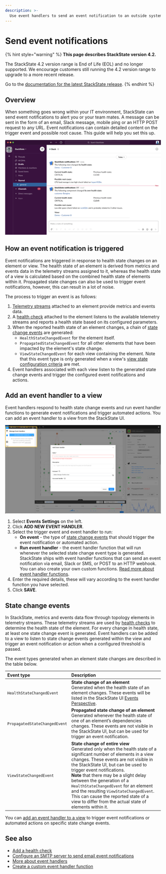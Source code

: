 ```yaml
---
description: >-
  Use event handlers to send an event notification to an outside system when a component or view health state changes.
---
```


# Send event notifications

{% hint style="warning" %}
**This page describes StackState version 4.2.**

The StackState 4.2 version range is End of Life (EOL) and no longer supported. We encourage customers still running the 4.2 version range to upgrade to a more recent release.

Go to the [documentation for the latest StackState release](https://docs.stackstate.com/).
{% endhint %}

## Overview

When something goes wrong within your IT environment, StackState can send event notifications to alert you or your team mates. A message can be sent in the form of an email, Slack message, mobile ping or an HTTP POST request to any URL. Event notifications can contain detailed content on the trigger event and possible root cause. This guide will help you set this up.

![StackState event notification in Slack with possible root cause information](/.gitbook/assets/slack_alert.png)

## How an event notification is triggered

Event notifications are triggered in response to health state changes on an element or view. The health state of an element is derived from metrics and events data in the telemetry streams assigned to it, whereas the health state of a view is calculated based on the combined health state of elements within it. Propagated state changes can also be used to trigger event notifications, however, this can result in a lot of noise.

The process to trigger an event is as follows:

1. [Telemetry streams](add-telemetry-to-element.md) attached to an element provide metrics and events data.
2. A [health check](add-a-health-check.md) attached to the element listens to the available telemetry streams and reports a health state based on its configured parameters.
3. When the reported health state of an element changes, a chain of [state change events](/use/health-state-and-event-notifications/send-event-notifications.md#state-change-events) are generated:
   * `HealthStateChangedEvent` for the element itself.
   * `PropagatedStateChangedEvent` for all other elements that have been impacted by the element's state change.
   * `ViewStateChangedEvent` for each view containing the element. Note that this event type is only generated when a view's [view state configuration criteria](/use/health-state-and-event-notifications/configure-view-health.md) are met.
4. Event handlers associated with each view listen to the generated state change events and trigger the configured event notifications and actions.

## Add an event handler to a view

Event handlers respond to health state change events and run event handler functions to generate event notifications and trigger automated actions. You can add an event handler to a view from the StackState UI.

![Add an event handler](/.gitbook/assets/v42_event_handlers_tab.png)

1. Select **Events Settings** on the left.
2. Click **ADD NEW EVENT HANDLER**.
3. Select the trigger event and event handler to run: 
   * **On event** - the type of [state change events](/use/health-state-and-event-notifications/send-event-notifications.md#state-change-events) that should trigger the event notification or automated action.
   * **Run event handler** - the event handler function that will run whenever the selected state change event type is generated. StackState ships with event handler functions that can send an event notification via email, Slack or SMS, or POST to an HTTP webhook. You can also create your own custom functions. [Read more about event handler functions](/configure/topology/event-handlers.md#event-handler-functions).
4. Enter the required details, these will vary according to the event handler function you have selected.
5. Click **SAVE**.

## State change events

In StackState, metrics and events data flow through topology elements in telemetry streams. These telemetry streams are used by [health checks](/use/health-state-and-event-notifications/add-a-health-check.md) to determine the health state of the element. For every change in health state, at least one state change event is generated. Event handlers can be added to a view to listen to state change events generated within the view and trigger an event notification or action when a configured threshold is passed.

The event types generated when an element state changes are described in the table below.

| Event type | Description |
| :--- | :--- |
| `HealthStateChangedEvent` | **State change of an element**<br />Generated when the health state of an element changes. These events will be listed in the StackState UI [Events Perspective](/use/views/events_perspective.md). |
| `PropagatedStateChangedEvent` | **Propagated state change of an element**<br />Generated whenever the health state of one of an element’s dependencies changes. These events are not visible in the StackState UI, but can be used for trigger an event notification. |
| `ViewStateChangedEvent` | **State change of entire view**<br />Generated only when the health state of a significant number of elements in a view changes. These events are not visible in the StackState UI, but can be used to trigger event notifications.<br />**Note** that there may be a slight delay between the generation of a `HealthStateChangedEvent` for an element and the resulting `ViewStateChangedEvent`. This can cause the reported state of a view to differ from the actual state of elements within it. |

You can [add an event handler to a view](#add-an-event-handler-to-a-view) to trigger event notifications or automated actions on specific state change events.

## See also

* [Add a health check](/use/health-state-and-event-notifications/add-a-health-check.md)
* [Configure an SMTP server to send email event notifications](/configure/topology/configure-email-event-notifications.md)
* [More about event handlers](/configure/topology/event-handlers.md)
* [Create a custom event handler function](/configure/topology/event-handlers.md#create-a-custom-event-handler-function)

